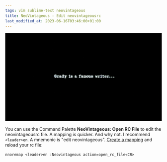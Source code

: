 ```yaml
---
tags: vim sublime-text neovintageous
title: NeoVintageous - Edit neovintageousrc
last_modified_at: 2023-06-16T03:46:00+01:00
---
```


![Wonder Boys (2000)](/assets/2023-05-17-wonder-boys.webp)

You can use the Command Palette **NeoVintageous: Open RC File** to edit the neovintageousrc file. A mapping is quicker. And why not. I recommend `<leader>en`. A mnemonic is "edit neovintageous". [Create a mapping](/2022/11/21/vimrc-and-neovintageousrc/) and reload your rc file:

```vim
nnoremap <leader>en :Neovintageous action=open_rc_file<CR>
```
